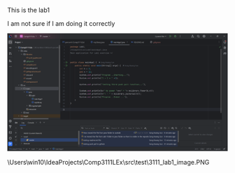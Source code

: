 This is the lab1 

I am not sure if I am doing it correctly

![capture](../../../../3111_lab1_image.PNG)

\Users\win10\IdeaProjects\Comp3111LEx\src\test\3111_lab1_image.PNG